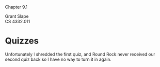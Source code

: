 Chapter 9.1

Grant Slape   
CS 4332.011

# Quizzes
Unfortunately I shredded the first quiz, and Round Rock never received our second quiz back so I have no way to turn it in again.